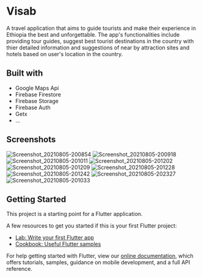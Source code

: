 # Visab

A travel application that aims to guide tourists and make their experience in Ethiopia the best and unforgettable.
The app's functionalities include providing tour guides, suggest best tourist destinations in the country with thier detailed information and suggestions of near by attraction sites and hotels based on user's location in the country.

## Built with 
  - Google Maps Api 
  - Firebase Firestore 
  - Firebase Storage 
  - Firebase Auth
  - Getx
  - ...

## Screenshots 
![Screenshot_20210805-200854](https://user-images.githubusercontent.com/81500872/128392813-ac3e8388-972b-4816-829b-89682ea0583b.jpg)
![Screenshot_20210805-200918](https://user-images.githubusercontent.com/81500872/128392823-a4387a65-c063-4417-affe-67ca8b4bf3f1.jpg)
![Screenshot_20210805-201011](https://user-images.githubusercontent.com/81500872/128392915-779b38af-c075-45d0-b519-53d375cc45b5.jpg)
![Screenshot_20210805-201202](https://user-images.githubusercontent.com/81500872/128393091-3c8292b4-f49f-401f-b728-2eb500c261f9.jpg)
![Screenshot_20210805-201209](https://user-images.githubusercontent.com/81500872/128393162-9cb9cae4-fcde-4f3a-8c42-b321411a90e7.jpg)
![Screenshot_20210805-201228](https://user-images.githubusercontent.com/81500872/128393206-39d71d7e-9172-4ca5-97e8-8272138d4397.jpg)
![Screenshot_20210805-201242](https://user-images.githubusercontent.com/81500872/128393245-01ce9051-743c-48e5-a2b2-68697f348551.jpg)
![Screenshot_20210805-202327](https://user-images.githubusercontent.com/81500872/128393436-221831dd-af2c-4164-991e-e500482e94c2.jpg)
![Screenshot_20210805-201033](https://user-images.githubusercontent.com/81500872/128393537-fac9bf68-be40-414c-a99d-16e1d4d50503.jpg)


## Getting Started

This project is a starting point for a Flutter application.

A few resources to get you started if this is your first Flutter project:

- [Lab: Write your first Flutter app](https://flutter.dev/docs/get-started/codelab)
- [Cookbook: Useful Flutter samples](https://flutter.dev/docs/cookbook)

For help getting started with Flutter, view our
[online documentation](https://flutter.dev/docs), which offers tutorials,
samples, guidance on mobile development, and a full API reference.
